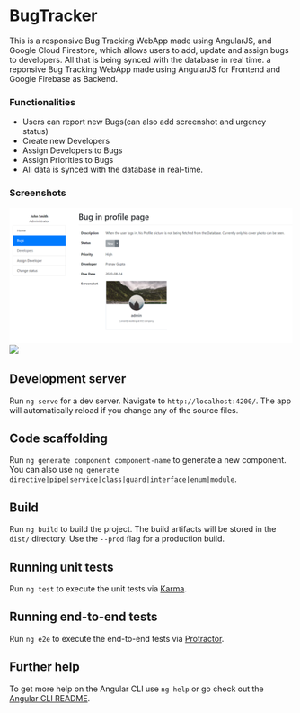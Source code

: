 # BugTracker

This is a responsive Bug Tracking WebApp made using AngularJS, and Google Cloud Firestore, which allows users to add, update and assign bugs to developers. All that is being synced with the database in real time. a reponsive Bug Tracking WebApp made using AngularJS for Frontend and Google Firebase as Backend.

### Functionalities
* Users can report new Bugs(can also add screenshot and urgency status)
* Create new Developers
* Assign Developers to Bugs
* Assign Priorities to Bugs
* All data is synced with the database in real-time. 

### Screenshots
![](screenshots/bug.png)
![](screenshots/bug1.png)

## Development server

Run `ng serve` for a dev server. Navigate to `http://localhost:4200/`. The app will automatically reload if you change any of the source files.

## Code scaffolding

Run `ng generate component component-name` to generate a new component. You can also use `ng generate directive|pipe|service|class|guard|interface|enum|module`.

## Build

Run `ng build` to build the project. The build artifacts will be stored in the `dist/` directory. Use the `--prod` flag for a production build.

## Running unit tests

Run `ng test` to execute the unit tests via [Karma](https://karma-runner.github.io).

## Running end-to-end tests

Run `ng e2e` to execute the end-to-end tests via [Protractor](http://www.protractortest.org/).

## Further help

To get more help on the Angular CLI use `ng help` or go check out the [Angular CLI README](https://github.com/angular/angular-cli/blob/master/README.md).
